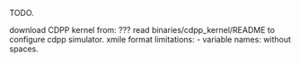 TODO.

download CDPP kernel from: ??? 
read binaries/cdpp_kernel/README to configure cdpp simulator.
xmile format limitations:
    - variable names: without spaces.

